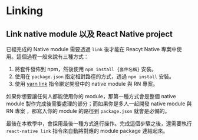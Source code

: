 # Linking

## Link native module 以及 React Native project

已經完成的 Native module 需要透過 `link` 後才能在 Reacyt Native 專案中使用。這個過程一般來說有三種方式：

1.  將套件發佈到 npm，然後使用 `npm install {套件名稱}` 安裝。
2.  使用在 `package.json` 指定相對路徑的方式，透過 `npm install` 安裝。
3.  使用 [yarn link](https://yarnpkg.com/lang/zh-hans/docs/cli/link/) 指令綁定開發中的 native module 與 RN 專案。

如果你想要讓任何人都能使用你的 module，那第一種方式會是整個 native module 製作完成後需要處理的部分；而如果你是多人一起開發 native module 與 RN 專案
，那寫入你的 module 的路徑到 `package.json` 就會是必備的。

最後在本教學中，會採用最後一種方式進行操作。完成這個步驟之後，還需要執行 `react-native link` 指令來自動將對應的 module package 連結起來。 
